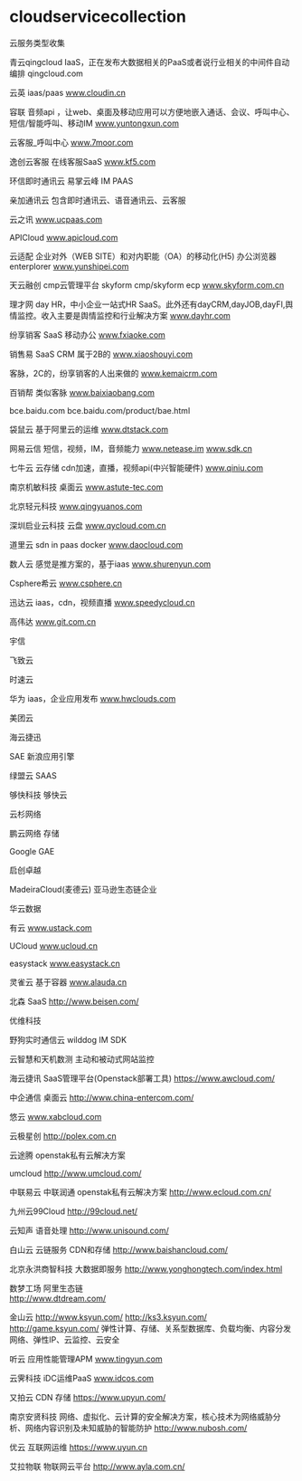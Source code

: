 # cloudservicecollection
云服务类型收集

青云qingcloud  IaaS，正在发布大数据相关的PaaS或者说行业相关的中间件自动编排
qingcloud.com

云英  iaas/paas
www.cloudin.cn

容联  音频api ，让web、桌面及移动应用可以方便地嵌入通话、会议、呼叫中心、短信/智能呼叫、移动IM
www.yuntongxun.com

云客服_呼叫中心 
www.7moor.com

逸创云客服     在线客服SaaS
www.kf5.com

环信即时通讯云 易掌云峰 IM PAAS

亲加通讯云 包含即时通讯云、语音通讯云、云客服

云之讯
www.ucpaas.com

APICloud
www.apicloud.com 

云适配  企业对外（WEB SITE）和对内职能（OA）的移动化(H5)  办公浏览器enterplorer
www.yunshipei.com

天云融创 cmp云管理平台  skyform cmp/skyform ecp
www.skyform.com.cn

理才网 day HR，中小企业一站式HR SaaS。此外还有dayCRM,dayJOB,dayFI,舆情监控。收入主要是舆情监控和行业解决方案
www.dayhr.com

纷享销客  SaaS 移动办公
www.fxiaoke.com

销售易 SaaS CRM 属于2B的
www.xiaoshouyi.com

客脉，2C的，纷享销客的人出来做的
www.kemaicrm.com

百销帮 类似客脉
www.baixiaobang.com

bce.baidu.com
bce.baidu.com/product/bae.html

袋鼠云   基于阿里云的运维
www.dtstack.com

网易云信  短信，视频，IM，音频能力
www.netease.im
www.sdk.cn

七牛云   云存储 cdn加速，直播，视频api(中兴智能硬件)
www.qiniu.com

南京机敏科技  桌面云
www.astute-tec.com

北京轻元科技
www.qingyuanos.com

深圳启业云科技  云盘
www.qycloud.com.cn

道里云  sdn in paas docker
www.daocloud.com

数人云  感觉是推方案的，基于iaas
www.shurenyun.com

Csphere希云
www.csphere.cn

迅达云 iaas，cdn，视频直播
www.speedycloud.cn

高伟达
www.git.com.cn

宇信

飞致云

时速云

华为  iaas，企业应用发布
www.hwclouds.com

美团云

海云捷迅

SAE 新浪应用引擎

绿盟云 SAAS

够快科技 够快云

云杉网络

鹏云网络  存储

Google GAE

启创卓越

MadeiraCloud(麦德云)  亚马逊生态链企业

华云数据

有云
www.ustack.com

UCloud
www.ucloud.cn

easystack
www.easystack.cn

灵雀云  基于容器
www.alauda.cn

北森 SaaS
http://www.beisen.com/

优维科技

野狗实时通信云 wilddog IM SDK

云智慧和天机数测  主动和被动式网站监控 

海云捷讯  SaaS管理平台(Openstack部署工具)
https://www.awcloud.com/

中企通信  桌面云
http://www.china-entercom.com/

悠云 
www.xabcloud.com 

云极星创
http://polex.com.cn

云途腾 openstak私有云解决方案

umcloud
http://www.umcloud.com/

中联易云  中联润通  openstak私有云解决方案
http://www.ecloud.com.cn/

九州云99Cloud
http://99cloud.net/

云知声  语音处理
http://www.unisound.com/

白山云  云链服务  CDN和存储
http://www.baishancloud.com/

北京永洪商智科技  大数据即服务
http://www.yonghongtech.com/index.html

数梦工场  阿里生态链  
http://www.dtdream.com/

金山云
http://www.ksyun.com/
http://ks3.ksyun.com/
http://game.ksyun.com/
弹性计算、存储、关系型数据库、负载均衡、内容分发网络、弹性IP、云监控、云安全

听云  应用性能管理APM
www.tingyun.com

云霁科技  iDC运维PaaS
www.idcos.com

又拍云  CDN 存储
https://www.upyun.com/

南京安贤科技   网络、虚拟化、云计算的安全解决方案，核心技术为网络威胁分析、网络内容识别及未知威胁的智能防护
http://www.nubosh.com/

优云 互联网运维
https://www.uyun.cn

艾拉物联  物联网云平台
http://www.ayla.com.cn/